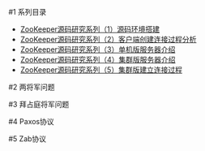 #1 系列目录

-	[ZooKeeper源码研究系列（1）源码环境搭建](http://my.oschina.net/pingpangkuangmo/blog/484955)
-	[ZooKeeper源码研究系列（2）客户端创建连接过程分析](http://my.oschina.net/pingpangkuangmo/blog/486780)
-	[ZooKeeper源码研究系列（3）单机版服务器介绍](http://my.oschina.net/pingpangkuangmo/blog/491673)
-	[ZooKeeper源码研究系列（4）集群版服务器介绍](http://my.oschina.net/pingpangkuangmo/blog/495311)
-	[ZooKeeper源码研究系列（5）集群版建立连接过程](http://my.oschina.net/pingpangkuangmo/blog/496136)


#2 两将军问题

#3 拜占庭将军问题

#4 Paxos协议

#5 Zab协议
